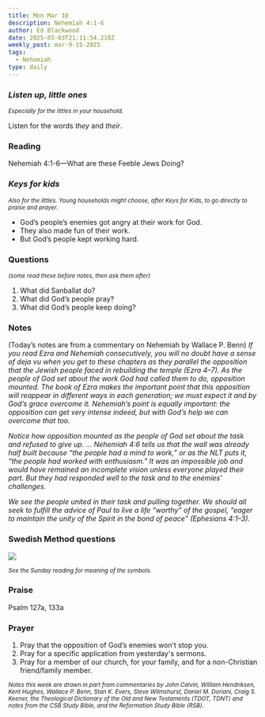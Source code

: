 ```yaml
---
title: Mon Mar 10
description: Nehemiah 4:1-6
author: Ed Blackwood
date: 2025-03-03T21:11:54.218Z
weekly_post: mar-9-15-2025
tags:
  - Nehemiah
type: daily
---
```

### *Listen up, little ones*

<div><small><i>Especially for the littles in your household.</i></small></div>

Listen for the words *they* and *their*.

### Reading

Nehemiah 4:1-6—What are these Feeble Jews Doing?

### *Keys for kids*

<div><small><i>Also for the littles. Young households might choose, after Keys for Kids, to go directly to praise and prayer.</i></small></div>

* God’s people’s enemies got angry at their work for God.
* They also made fun of their work.
* But God’s people kept working hard.

### Questions

<div><small><i>(some read these before notes, then ask them after)</i></small></div>

1. What did Sanballat do?
2. What did God’s people pray?
3. What did God’s people keep doing?

### Notes

(Today’s notes are from a commentary on Nehemiah by Wallace P. Benn)	*If you read Ezra and Nehemiah consecutively, you will no doubt have a sense of deja vu when you get to these chapters as they parallel the opposition that the Jewish people faced in rebuilding the temple (Ezra 4–7). As the people of God set about the work God had called them to do, opposition mounted. The book of Ezra makes the important point that this opposition will reappear in different ways in each generation; we must expect it and by God’s grace overcome it. Nehemiah’s point is equally important: the opposition can get very intense indeed, but with God’s help we can overcome that too.*

*Notice how opposition mounted as the people of God set about the task and refused to give up. … Nehemiah 4:6 tells us that the wall was already half built because “the people had a mind to work,” or as the NLT puts it, “the people had worked with enthusiasm.” It was an impossible job and would have remained an incomplete vision unless everyone played their part. But they had responded well to the task and to the enemies’ challenges.*

*We see the people united in their task and pulling together. We should all seek to fulfill the advice of Paul to live a life “worthy” of the gospel, “eager to maintain the unity of the Spirit in the bond of peace” (Ephesians 4:1–3).*

### Swedish Method questions

![](/static/img/family_worship_study_ed-swedish_questions.png)

<div><small><i>See the Sunday reading for meaning of the symbols.</i></small></div>

### Praise

P﻿salm 127a, 133a

### Prayer

1. Pray that the opposition of God’s enemies won’t stop you.
2. Pray for a specific application from yesterday's sermons.
3. Pray for a member of our church, for your family, and for a non-Christian friend/family member.

<div><small><i>Notes this week are drawn in part from commentaries by John Calvin, William Hendriksen, Kent Hughes, Wallace P. Benn, Stan K. Evers, Steve Wilmshurst, Daniel M. Doriani, Craig S. Keener, the Theological Dictionary of the Old and New Testaments (TDOT, TDNT) and notes from the CSB Study Bible, and the Reformation Study Bible (RSB).</i></small></div>